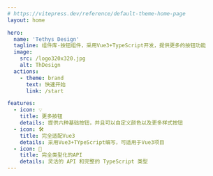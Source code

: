 ```yaml
---
# https://vitepress.dev/reference/default-theme-home-page
layout: home

hero:
  name: 'Tethys Design'
  tagline: 组件库-按钮组件，采用Vue3+TypeScript开发，提供更多的按钮功能
  image:
    src: /logo320x320.jpg
    alt: ThDesign
  actions:
    - theme: brand
      text: 快速开始
      link: /start

features:
  - icon: 💡
    title: 更多按钮
    details: 提供六种基础按钮，并且可以自定义颜色以及更多样式按钮
  - icon: 🛠️
    title: 完全适配Vue3
    details: 采用Vue3+TYpeScript编写，可适用于Vue3项目
  - icon: 🔑
    title: 完全类型化的API
    details: 灵活的 API 和完整的 TypeScript 类型
---
```

